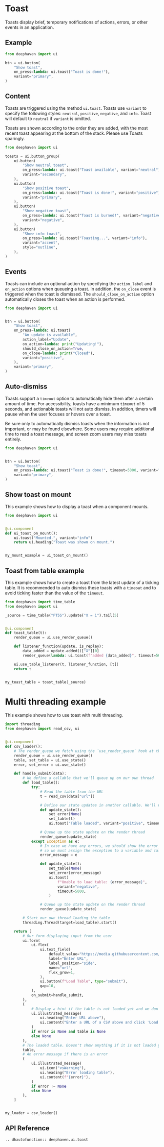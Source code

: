 # Toast

Toasts display brief, temporary notifications of actions, errors, or other events in an application.

## Example

```python
from deephaven import ui

btn = ui.button(
    "Show toast",
    on_press=lambda: ui.toast("Toast is done!"),
    variant="primary",
)
```

## Content

Toasts are triggered using the method `ui.toast`. Toasts use `variant` to specify the following styles: `neutral`, `positive`, `negative`, and `info`. Toast will default to `neutral` if `variant` is omitted.

Toasts are shown according to the order they are added, with the most recent toast appearing at the bottom of the stack. Please use Toasts sparingly.

```python
from deephaven import ui

toasts = ui.button_group(
    ui.button(
        "Show neutral toast",
        on_press=lambda: ui.toast("Toast available", variant="neutral"),
        variant="secondary",
    ),
    ui.button(
        "Show positive toast",
        on_press=lambda: ui.toast("Toast is done!", variant="positive"),
        variant="primary",
    ),
    ui.button(
        "Show negative toast",
        on_press=lambda: ui.toast("Toast is burned!", variant="negative"),
        variant="negative",
    ),
    ui.button(
        "Show info toast",
        on_press=lambda: ui.toast("Toasting...", variant="info"),
        variant="accent",
        style="outline",
    ),
)
```

## Events

Toasts can include an optional action by specifying the `action_label` and `on_action` options when queueing a toast. In addition, the `on_close` event is triggered when the toast is dismissed. The `should_close_on_action` option automatically closes the toast when an action is performed.

```python
from deephaven import ui


btn = ui.button(
    "Show toast",
    on_press=lambda: ui.toast(
        "An update is available",
        action_label="Update",
        on_action=lambda: print("Updating!"),
        should_close_on_action=True,
        on_close=lambda: print("Closed"),
        variant="positive",
    ),
    variant="primary",
)
```

## Auto-dismiss

Toasts support a `timeout` option to automatically hide them after a certain amount of time. For accessibility, toasts have a minimum `timeout` of 5 seconds, and actionable toasts will not auto dismiss. In addition, timers will pause when the user focuses or hovers over a toast.

Be sure only to automatically dismiss toasts when the information is not important, or may be found elsewhere. Some users may require additional time to read a toast message, and screen zoom users may miss toasts entirely.

```python
from deephaven import ui


btn = ui.button(
    "Show toast",
    on_press=lambda: ui.toast("Toast is done!", timeout=5000, variant="positive"),
    variant="primary",
)
```

## Show toast on mount

This example shows how to display a toast when a component mounts.

```python
from deephaven import ui


@ui.component
def ui_toast_on_mount():
    ui.toast("Mounted.", variant="info")
    return ui.heading("Toast was shown on mount.")


my_mount_example = ui_toast_on_mount()
```

## Toast from table example

This example shows how to create a toast from the latest update of a ticking table. It is recommended to auto dismiss these toasts with a `timeout` and to avoid ticking faster than the value of the `timeout`.

```python
from deephaven import time_table
from deephaven import ui

_source = time_table("PT5S").update("X = i").tail(5)


@ui.component
def toast_table(t):
    render_queue = ui.use_render_queue()

    def listener_function(update, is_replay):
        data_added = update.added()["X"][0]
        render_queue(lambda: ui.toast(f"added {data_added}", timeout=5000))

    ui.use_table_listener(t, listener_function, [t])
    return t


my_toast_table = toast_table(_source)
```

# Multi threading example

This example shows how to use toast with multi threading.

```python
import threading
from deephaven import read_csv, ui


@ui.component
def csv_loader():
    # The render_queue we fetch using the `use_render_queue` hook at the top of the component
    render_queue = ui.use_render_queue()
    table, set_table = ui.use_state()
    error, set_error = ui.use_state()

    def handle_submit(data):
        # We define a callable that we'll queue up on our own thread
        def load_table():
            try:
                # Read the table from the URL
                t = read_csv(data["url"])

                # Define our state updates in another callable. We'll need to call this on the render thread
                def update_state():
                    set_error(None)
                    set_table(t)
                    ui.toast("Table loaded", variant="positive", timeout=5000)

                # Queue up the state update on the render thread
                render_queue(update_state)
            except Exception as e:
                # In case we have any errors, we should show the error to the user. We still need to call this from the render thread,
                # so we must assign the exception to a variable and call the render_queue with a callable that will set the error
                error_message = e

                def update_state():
                    set_table(None)
                    set_error(error_message)
                    ui.toast(
                        f"Unable to load table: {error_message}",
                        variant="negative",
                        timeout=5000,
                    )

                # Queue up the state update on the render thread
                render_queue(update_state)

        # Start our own thread loading the table
        threading.Thread(target=load_table).start()

    return [
        # Our form displaying input from the user
        ui.form(
            ui.flex(
                ui.text_field(
                    default_value="https://media.githubusercontent.com/media/deephaven/examples/main/DeNiro/csv/deniro.csv",
                    label="Enter URL",
                    label_position="side",
                    name="url",
                    flex_grow=1,
                ),
                ui.button(f"Load Table", type="submit"),
                gap=10,
            ),
            on_submit=handle_submit,
        ),
        (
            # Display a hint if the table is not loaded yet and we don't have an error
            ui.illustrated_message(
                ui.heading("Enter URL above"),
                ui.content("Enter a URL of a CSV above and click 'Load' to load it"),
            )
            if error is None and table is None
            else None
        ),
        # The loaded table. Doesn't show anything if it is not loaded yet
        table,
        # An error message if there is an error
        (
            ui.illustrated_message(
                ui.icon("vsWarning"),
                ui.heading("Error loading table"),
                ui.content(f"{error}"),
            )
            if error != None
            else None
        ),
    ]


my_loader = csv_loader()
```

## API Reference

```{eval-rst}
.. dhautofunction:: deephaven.ui.toast
```
